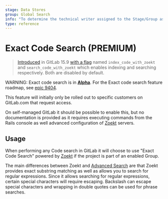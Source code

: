 ```yaml
---
stage: Data Stores
group: Global Search
info: "To determine the technical writer assigned to the Stage/Group associated with this page, see https://about.gitlab.com/handbook/product/ux/technical-writing/#assignments"
type: reference
---
```


# Exact Code Search **(PREMIUM)**

> [Introduced](https://gitlab.com/gitlab-org/gitlab/-/merge_requests/105049) in GitLab 15.9 [with a flag](../../administration/feature_flags.md) named `index_code_with_zoekt` and `search_code_with_zoekt` which enables indexing and searching respectively. Both are disabled by default.

WARNING:
Exact code search is in [**Alpha**](../../policy/alpha-beta-support.md#alpha-features).
For the Exact code search feature roadmap, see [epic 9404](https://gitlab.com/groups/gitlab-org/-/epics/9404).

This feature will initially only be rolled out to
specific customers on GitLab.com that request
access.

On self-managed GitLab it should be possible to enable this, but no
documentation is provided as it requires executing commands from the Rails
console as well advanced configuration of
[Zoekt](https://github.com/sourcegraph/zoekt) servers.

## Usage

When performing any Code search in GitLab it will choose to use "Exact Code
Search" powered by [Zoekt](https://github.com/sourcegraph/zoekt) if the project
is part of an enabled Group.

The main differences between Zoekt and [Advanced Search](advanced_search.md)
are that Zoekt provides exact substring matching as well as allows you to
search for regular expressions. Since it allows searching for regular
expressions, certain special characters will require escaping. Backslash can
escape special characters and wrapping in double quotes can be used for phrase
searches.
